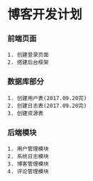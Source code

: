 # 博客开发计划

### 前端页面
    1. 创建登录页面
    2. 搭建后台框架
    
### 数据库部分
    1. 创建用户表(2017.09.20完)
    2. 创建日志表(2017.09.20完)
    3. 创建资源表
    
### 后端模块
    1. 用户管理模块
    2. 系统日志模块
    3. 博客管理模块
    4. 评论管理模块
